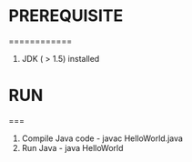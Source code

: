 # PREREQUISITE 
  ============
1. JDK ( > 1.5) installed

# RUN
  ===
1. Compile Java code - javac HelloWorld.java
2. Run Java - java HelloWorld


